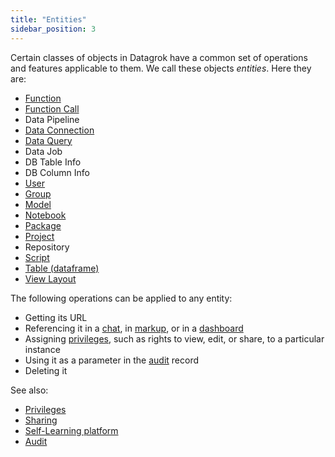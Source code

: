 ```yaml
---
title: "Entities"
sidebar_position: 3
---
```


Certain classes of objects in Datagrok have a common set of operations and features applicable to them. We call these
objects _entities_. Here they are:

* [Function](functions/functions.md)
* [Function Call](functions/function-call.md)
* Data Pipeline
* [Data Connection](../../access/access.md#data-connection)
* [Data Query](../../access/access.md#data-query)
* Data Job
* DB Table Info
* DB Column Info
* [User](../../govern/user.md)
* [Group](../../govern/group.md)
* [Model](../../learn/learn.md)
* [Notebook](../../compute/jupyter-notebook.md)
* [Package](../../develop/develop.md#packages)
* [Project](project/project.md)
* Repository
* [Script](../../compute/scripting/scripting.mdx)
* [Table (dataframe)](table.md)
* [View Layout](../../visualize/view-layout.md)

The following operations can be applied to any entity:

* Getting its URL
* Referencing it in a [chat](../../collaborate/chat.md), in [markup](../../develop/under-the-hood/markup.md), or in a [dashboard](project/dashboard.md)
* Assigning [privileges](../../govern/authorization.md), such as rights to view, edit, or share, to a particular instance
* Using it as a parameter in the [audit](../../govern/audit.md) record
* Deleting it

See also:

* [Privileges](../../govern/authorization.md)
* [Sharing](../navigation/basic-tasks/basic-tasks.md#share)
* [Self-Learning platform](../../govern/catalog/self-learning-platform.md)
* [Audit](../../govern/audit.md)
